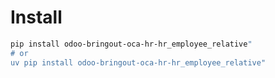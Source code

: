 # Install

```bash
pip install odoo-bringout-oca-hr-hr_employee_relative"
# or
uv pip install odoo-bringout-oca-hr-hr_employee_relative"
```
